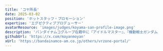 ```yaml
---
title: 'コヤ所長'
date: 2025-03-02
position: 'ホットスタッフ・プロモーション'
expertise: 'エグゼクティブプロデューサー'
avatarResource: 'images/judges/koyama-san-profile-image.png'
description: 'バンダイナムコグループ在籍中に『アイドルマスター』、『機動戦士ガンダム戦場の絆』、『釣りスピリッツ』など100以上を開発し『VR ZONE』をプロデュース。現在は日本工学院にて教育革新プロジェクト「Vision Craft」を指揮。'
githubUrl: 'https://x.com/mayanmoyan'
xUrl: 'https://bandainamco-am.co.jp/others/vrzone-portal/'
---
```

